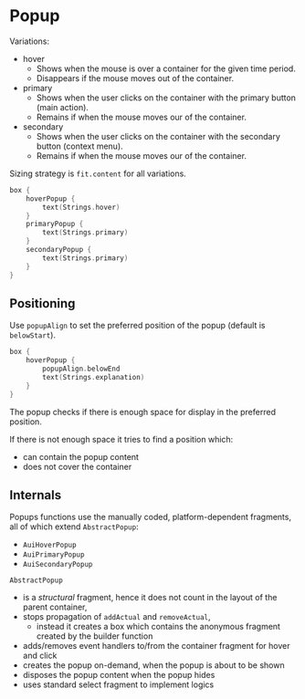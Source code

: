 # Popup

Variations:

- hover
    - Shows when the mouse is over a container for the given time period.
    - Disappears if the mouse moves out of the container.
- primary
    - Shows when the user clicks on the container with the primary button (main action).
    - Remains if when the mouse moves our of the container.
- secondary
    - Shows when the user clicks on the container with the secondary button (context menu).
    - Remains if when the mouse moves our of the container.

Sizing strategy is `fit.content` for all variations.

```kotlin
box {
    hoverPopup {
        text(Strings.hover)
    }
    primaryPopup {
        text(Strings.primary)
    }
    secondaryPopup {
        text(Strings.primary)
    }
}
```

## Positioning

Use `popupAlign` to set the preferred position of the popup (default is `belowStart`).

```kotlin
box {
    hoverPopup {
        popupAlign.belowEnd
        text(Strings.explanation)
    }
}
```

The popup checks if there is enough space for display in the preferred position.

If there is not enough space it tries to find a position which:

- can contain the popup content
- does not cover the container

## Internals

Popups functions use the manually coded, platform-dependent fragments, all of which extend `AbstractPopup`:

- `AuiHoverPopup`
- `AuiPrimaryPopup`
- `AuiSecondaryPopup`

`AbstractPopup`

- is a *structural* fragment, hence it does not count in the layout of the parent container,
- stops propagation of `addActual` and `removeActual`,
    - instead it creates a box which contains the anonymous fragment created by the builder function
- adds/removes event handlers to/from the container fragment for hover and click
- creates the popup on-demand, when the popup is about to be shown
- disposes the popup content when the popup hides
- uses standard select fragment to implement logics